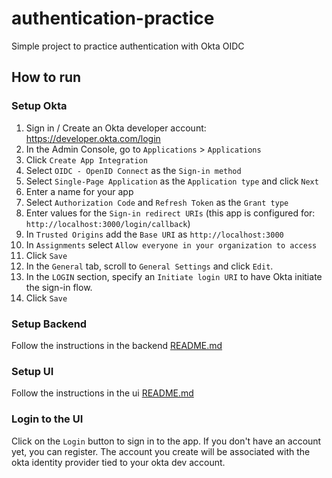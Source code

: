 # authentication-practice

Simple project to practice authentication with Okta OIDC

## How to run

### Setup Okta

1. Sign in / Create an Okta developer account: https://developer.okta.com/login
2. In the Admin Console, go to `Applications` > `Applications`
3. Click `Create App Integration`
4. Select `OIDC - OpenID Connect` as the `Sign-in method`
5. Select `Single-Page Application` as the `Application type` and click `Next`
6. Enter a name for your app
7. Select `Authorization Code` and `Refresh Token` as the `Grant type`
8. Enter values for the `Sign-in redirect URIs` (this app is configured for: `http://localhost:3000/login/callback`)
9. In `Trusted Origins` add the `Base URI` as `http://localhost:3000`
10. In `Assignments` select `Allow everyone in your organization to access`
11. Click `Save`
12. In the `General` tab, scroll to `General Settings` and click `Edit`.
13. In the `LOGIN` section, specify an `Initiate login URI` to have Okta initiate the sign-in flow.
14. Click `Save`

### Setup Backend

Follow the instructions in the backend [README.md](/backend)

### Setup UI

Follow the instructions in the ui [README.md](/ui)

### Login to the UI

Click on the `Login` button to sign in to the app. If you don't have an account yet, you can register. The account you create will be associated with the okta identity provider tied to your okta dev account.